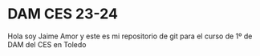 <h1>DAM CES 23-24</h1>

<p>Hola soy Jaime Amor y este es mi repositorio de git para el curso de 1º de DAM del CES en Toledo</p>
